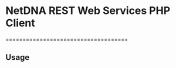 # NetDNA REST Web Services PHP Client
====================================


## Usage

<?php

require_once('NetDNA.php');

$api = new NetDNA("my_alias","consumer_key","consumer_secret");


$api = NetDNA('/zones/pull.json');


## Methods

It has support for GET, POST, PUT and DELETE OAuth signed requests.

